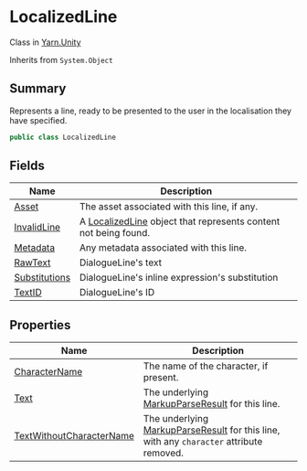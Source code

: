 # LocalizedLine

Class in [Yarn.Unity](yarn.unity.md)

Inherits from `System.Object`

## Summary

Represents a line, ready to be presented to the user in the localisation they have specified.

```csharp
public class LocalizedLine
```

## Fields

| Name                                                       | Description                                                                                    |
| ---------------------------------------------------------- | ---------------------------------------------------------------------------------------------- |
| [Asset](yarn.unity.localizedline.asset.md)                 | The asset associated with this line, if any.                                                   |
| [InvalidLine](yarn.unity.localizedline.invalidline.md)     | A [LocalizedLine](yarn.unity.localizedline.md) object that represents content not being found. |
| [Metadata](yarn.unity.localizedline.metadata.md)           | Any metadata associated with this line.                                                        |
| [RawText](yarn.unity.localizedline.rawtext.md)             | DialogueLine's text                                                                            |
| [Substitutions](yarn.unity.localizedline.substitutions.md) | DialogueLine's inline expression's substitution                                                |
| [TextID](yarn.unity.localizedline.textid.md)               | DialogueLine's ID                                                                              |

## Properties

| Name                                                                             | Description                                                                                                                 |
| -------------------------------------------------------------------------------- | --------------------------------------------------------------------------------------------------------------------------- |
| [CharacterName](yarn.unity.localizedline.charactername.md)                       | The name of the character, if present.                                                                                      |
| [Text](yarn.unity.localizedline.text.md)                                         | The underlying [MarkupParseResult](yarn.markup.markupparseresult.md) for this line.                                         |
| [TextWithoutCharacterName](yarn.unity.localizedline.textwithoutcharactername.md) | The underlying [MarkupParseResult](yarn.markup.markupparseresult.md) for this line, with any `character` attribute removed. |
